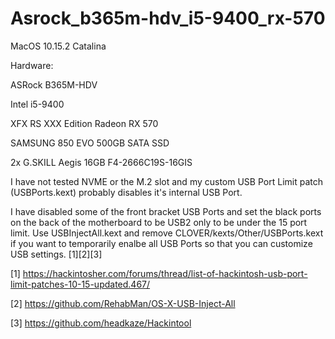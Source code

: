 # Asrock_b365m-hdv_i5-9400_rx-570

MacOS 10.15.2 Catalina 

Hardware:

ASRock B365M-HDV

Intel i5-9400

XFX RS XXX Edition Radeon RX 570

SAMSUNG 850 EVO 500GB SATA SSD

2x G.SKILL Aegis 16GB F4-2666C19S-16GIS

I have not tested NVME or the M.2 slot and my custom USB Port Limit patch (USBPorts.kext) probably disables it's internal USB Port.

I have disabled some of the front bracket USB Ports and set the black ports on the back of the motherboard to be USB2 only to be under the 15 port limit. Use USBInjectAll.kext and remove CLOVER/kexts/Other/USBPorts.kext if you want to temporarily enalbe all USB Ports so that you can customize USB settings. [1][2][3]

[1] https://hackintosher.com/forums/thread/list-of-hackintosh-usb-port-limit-patches-10-15-updated.467/

[2] https://github.com/RehabMan/OS-X-USB-Inject-All

[3] https://github.com/headkaze/Hackintool


